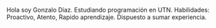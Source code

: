 Hola soy Gonzalo Díaz.
Estudiando programación en UTN.
Habilidades: Proactivo, Atento, Rapido aprendizaje.
Dispuesto a sumar experiencia.

